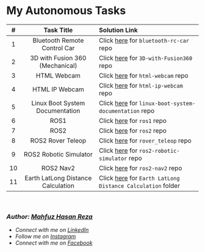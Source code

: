 # My Autonomous Tasks

\# | Task Title | Solution Link
:-:|:----------:|:-------------
1 | Bluetooth Remote Control Car | Click [here](https://github.com/mahfuzhasanreza/Bluetooth-RC-Car) for `bluetooth-rc-car` repo
2 | 3D with Fusion 360 (Mechanical) | Click [here](https://github.com/mahfuzhasanreza/3D-with-Fusion360) for `3D-with-Fusion360` repo
3 | HTML Webcam | Click [here](https://github.com/mahfuzhasanreza/HTML-Webcam) for `html-webcam` repo
4 | HTML IP Webcam | Click [here](https://github.com/mahfuzhasanreza/HTML-IP-Webcam) for `html-ip-webcam` repo
5 | Linux Boot System Documentation | Click [here](https://github.com/mahfuzhasanreza/linux-boot-system-documentation) for `linux-boot-system-documentation` repo
6 | ROS1 | Click [here](https://github.com/mahfuzhasanreza/ros1) for `ros1` repo
7 | ROS2 | Click [here](https://github.com/mahfuzhasanreza/ros2) for `ros2` repo
8 | ROS2 Rover Teleop | Click [here](https://github.com/mahfuzhasanreza/rover_teleop) for `rover_teleop` repo
9 | ROS2 Robotic Simulator | Click [here](https://github.com/mahfuzhasanreza/ros2-robotic-simulator) for `ros2-robotic-simulator` repo
10 | ROS2 Nav2 | Click [here](https://github.com/mahfuzhasanreza/ROS2-Nav2) for `ros2-nav2` repo
11 | Earth LatLong Distance Calculation | Click [here](https://github.com/mahfuzhasanreza/UMRT-Autonomous-Tasks/tree/main/Earth%20LatLong%20Distance%20Calculation) for `Earth LatLong Distance Calculation` folder

<br>

### _Author: [Mahfuz Hasan Reza](https://github.com/mahfuzhasanreza/)_
 - _Connect with me on [LinkedIn](https://www.linkedin.com/in/mahfuzhasanreza/)_
 - _Follow me on [Instagram](https://www.instagram.com/mahfuzhasanreza/)_
 - _Connect with me on [Facebook](https://www.facebook.com/mahfuzhasanreza/)_
